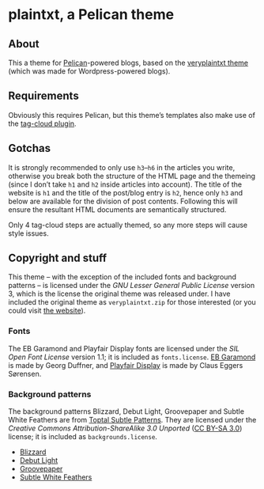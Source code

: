 # plaintxt, a Pelican theme

## About
This a theme for [Pelican](https://blog.getpelican.com/)-powered blogs, based on the [veryplaintxt theme](http://www.plaintxt.org/#veryplaintxt) (which was made for Wordpress-powered blogs).

## Requirements
Obviously this requires Pelican, but this theme’s templates also make use of the [tag-cloud plugin](https://github.com/getpelican/pelican-plugins/tree/master/tag_cloud).

## Gotchas
It is strongly recommended to only use `h3`–`h6` in the articles you write, otherwise you break both the structure of the HTML page and the themeing (since I don’t take `h1` and `h2` inside articles into account). The title of the website is `h1` and the title of the post/blog entry is `h2`, hence only `h3` and below are available for the division of post contents. Following this will ensure the resultant HTML documents are semantically structured.

Only 4 tag-cloud steps are actually themed, so any more steps will cause style issues.

## Copyright and stuff
This theme – with the exception of the included fonts and background patterns – is licensed under the _GNU Lesser General Public License_ version 3, which is the license the original theme was released under. I have included the original theme as `veryplaintxt.zip` for those interested (or you could visit [the website](http://www.plaintxt.org/#veryplaintxt)).

### Fonts
The EB Garamond and Playfair Display fonts are licensed under the _SIL Open Font License_ version 1.1; it is included as `fonts.license`. [EB Garamond](http://www.georgduffner.at/ebgaramond/) is made by Georg Duffner, and [Playfair Display](https://github.com/clauseggers/Playfair-Display) is made by Claus Eggers Sørensen.

### Background patterns
The background patterns Blizzard, Debut Light, Groovepaper and Subtle White Feathers are from [Toptal Subtle Patterns](https://www.toptal.com/designers/subtlepatterns/). They are licensed under the _Creative Commons Attribution-ShareAlike 3.0 Unported_ ([CC BY-SA 3.0](https://creativecommons.org/licenses/by-sa/3.0/)) license; it is included as `backgrounds.license`.
- [Blizzard](https://www.toptal.com/designers/subtlepatterns/blizzard/)
- [Debut Light](https://www.toptal.com/designers/subtlepatterns/debut-light/)
- [Groovepaper](https://www.toptal.com/designers/subtlepatterns/groovepaper/)
- [Subtle White Feathers](https://www.toptal.com/designers/subtlepatterns/subtle-white-feathers/)
